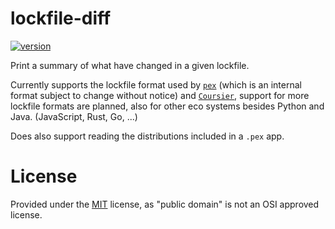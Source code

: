lockfile-diff
=============

[![version](https://img.shields.io/pypi/v/lockfile-diff.svg)](https://pypi.org/project/lockfile-diff)

Print a summary of what have changed in a given lockfile.


Currently supports the lockfile format used by [`pex`](https://pypi.org/project/pex) (which is an
internal format subject to change without notice) and [`Coursier`](https://get-coursier.io/),
support for more lockfile formats are planned, also for other eco systems besides Python and
Java. (JavaScript, Rust, Go, ...)

Does also support reading the distributions included in a `.pex` app.


License
=======

Provided under the [MIT](https://opensource.org/licenses/MIT) license, as "public domain" is not an
OSI approved license.
